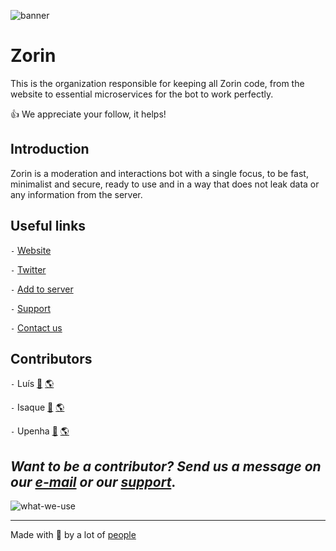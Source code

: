 ![banner]

# Zorin

This is the organization responsible for keeping all Zorin code, from the website to essential microservices for the bot to work perfectly.

👍 We appreciate your follow, it helps!

## Introduction

Zorin is a moderation and interactions bot with a single focus, to be fast, minimalist and secure, ready to use and in a way that does not leak data or any information from the server.

## Useful links

`-` [Website][website]

`-` [Twitter][Twitter]

`-` [Add to server][add]

`-` [Support][support]

`-` [Contact us][mail]

## Contributors

`-` Luís [📜](https://github.com/xyluis) [🌎](https://xyluis.vercel.app)

`-` Isaque [📜](https://github.com/izakdvlpr) [🌎](https://izakdvlpr.vercel.app)

`-` Upenha [📜](https://github.com/upenha) [🌎](https://upenha.com.br)

_Want to be a contributor? Send us a message on our [e-mail][mail] or our [support][support]_.
---

![what-we-use]

---
Made with 💙 by a lot of [people][team]

<!-- Variables -->
[website]: https://zorin.com.br
[team]: https://zorin.com.br/team
[add]: https://add.zorin.com.br
[support]: https://support.zorin.com.br
[twitter]: https://twitter.com/zorinbot
[mail]: mailto:hi@zorin.com.br
[banner]: https://github.com/zorinbot/.github/raw/main/assets/banner.png
[what-we-use]: https://github.com/zorinbot/.github/raw/main/assets/what-we-use.png
